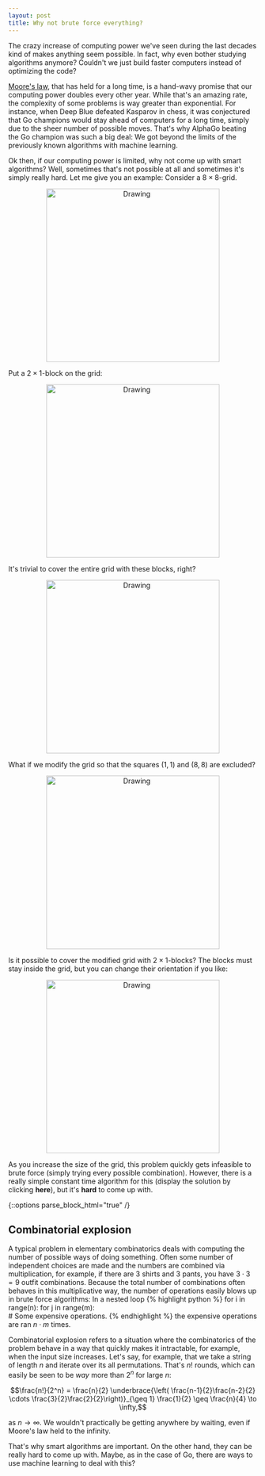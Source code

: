 ```yaml
---
layout: post
title: Why not brute force everything?
---
```


The crazy increase of computing power we've seen during the last decades kind of makes
anything seem possible. In fact, why even bother studying algorithms anymore? Couldn't we
just build faster computers instead of optimizing the code?

[Moore's law](https://en.wikipedia.org/wiki/Moore%27s_law),
that has held for a long time, is a hand-wavy promise that our computing power doubles every other year.
While that's an amazing rate, the complexity of some problems is way greater than exponential.
For instance, when Deep Blue defeated Kasparov in chess, it was conjectured that Go champions would stay
ahead of computers for a long time, simply due to the sheer number of possible moves.
That's why AlphaGo beating the Go champion was such a big deal: We got beyond the limits of
the previously known algorithms with machine learning.

Ok then, if our computing power is limited, why not come up with smart algorithms?
Well, sometimes that's not possible at all and sometimes it's simply really hard.
Let me give you an example:
Consider a $8 \times 8$-grid.
<center><img src="{{site.url}}/images/board.png" alt="Drawing" style="width: 350px;"/></center>

Put a $2 \times 1$-block on the grid:

<center><img src="{{site.url}}/images/board2.png" alt="Drawing" style="width: 350px;"/></center>

It's trivial to cover the entire grid with these blocks, right?

<center><img src="{{site.url}}/images/board3.png" alt="Drawing" style="width: 350px;"/></center>

What if we modify the grid so that the squares $(1,1)$ and $(8,8)$ are excluded? 

<center><img src="{{site.url}}/images/board4.png" alt="Drawing" style="width: 350px;"/></center>

Is it possible to cover the modified grid with $2 \times 1$-blocks? The blocks
must stay inside the grid, but you can change their orientation if you like:

<center><img src="{{site.url}}/images/board_ex.png" alt="Drawing" style="width: 350px;"/></center>

<script>
$(document).ready(function(){
    $("#show_solution").click(function(){
    if(confirm("Are you sure you want to see the solution?")){
        $("#board_solution").slideDown("slow");}
    });
});
</script>

As you increase the size of the grid, this problem quickly gets infeasible to brute force (simply trying
every possible combination). However, there is a really simple constant time algorithm for this
(display the solution by clicking
**<a id="show_solution">here</a>**),
but it's **hard** to come up with.

{::options parse_block_html="true" /}
<div id="board_solution" style="display:none;background-color:rgb(246, 242, 255);padding-left:1cm;padding-top:0.5cm;padding-bottom:1cm;padding-right:1cm">

## The solution

It's **not** possible to cover the modified grid using $2 \times 1$-blocks.
To prove this, color the grid like a chessboard:

<center><img src="{{site.url}}/images/board5.png" alt="Drawing" style="width: 350px;"/></center>

Notice that a $2 \times 1$ block always covers two adjacent squares: One white and one black square.

<center><img src="{{site.url}}/images/board6.png" alt="Drawing" style="width: 350px;"/></center>

Consequentially, for it to be possible to cover the grid using $2 \times 1$-blocks, there would have to be equally
many white and black squares, but the modified grid has $32$ black squares and only $30$ white squares.
</div>

## Combinatorial explosion

A typical problem in elementary combinatorics deals with computing the number of possible
ways of doing something. Often some number of independent choices are made and the
numbers are combined via multiplication, for example, if there are 3 shirts and 3
pants, you have $3 \cdot 3 = 9$ outfit combinations. Because the total number of combinations
often behaves in this multiplicative way,
the number of operations easily blows up in brute force algorithms: In a nested loop
{% highlight python %}
for i in range(n):
    for j in range(m):     
        # Some expensive operations.
{% endhighlight %}
the expensive operations are ran $n \cdot m$ times.

Combinatorial explosion refers to a situation where the combinatorics of the problem
behave in a way that quickly makes it intractable, for example, when the input size increases.
Let's say, for example, that we take a string of length $n$ and iterate over its all
permutations. That's $n!$ rounds, which can easily be seen to be *way* more than $2^n$ for large $n$:

<center>$$\frac{n!}{2^n} = \frac{n}{2} \underbrace{\left( \frac{n-1}{2}\frac{n-2}{2} \cdots \frac{3}{2}\frac{2}{2}\right)}_{\geq 1}  \frac{1}{2} \geq \frac{n}{4} \to \infty,$$</center>

as $n \to \infty$. We wouldn't practically be getting anywhere by waiting, even if Moore's law held to the infinity.

That's why smart algorithms are important. On the other hand, they can be really hard to come up with.
Maybe, as in the case of Go, there are ways to use machine learning to deal with this?
